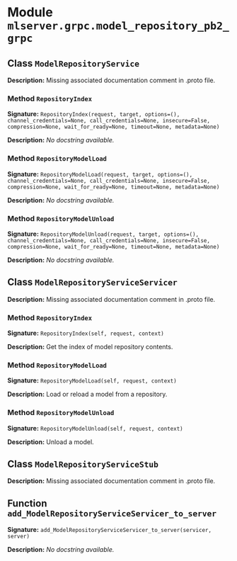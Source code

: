 # Module `mlserver.grpc.model_repository_pb2_grpc`


## Class `ModelRepositoryService`


**Description:**
Missing associated documentation comment in .proto file.

### Method `RepositoryIndex`


**Signature:** `RepositoryIndex(request, target, options=(), channel_credentials=None, call_credentials=None, insecure=False, compression=None, wait_for_ready=None, timeout=None, metadata=None)`


**Description:**
*No docstring available.*

### Method `RepositoryModelLoad`


**Signature:** `RepositoryModelLoad(request, target, options=(), channel_credentials=None, call_credentials=None, insecure=False, compression=None, wait_for_ready=None, timeout=None, metadata=None)`


**Description:**
*No docstring available.*

### Method `RepositoryModelUnload`


**Signature:** `RepositoryModelUnload(request, target, options=(), channel_credentials=None, call_credentials=None, insecure=False, compression=None, wait_for_ready=None, timeout=None, metadata=None)`


**Description:**
*No docstring available.*

## Class `ModelRepositoryServiceServicer`


**Description:**
Missing associated documentation comment in .proto file.

### Method `RepositoryIndex`


**Signature:** `RepositoryIndex(self, request, context)`


**Description:**
Get the index of model repository contents.

### Method `RepositoryModelLoad`


**Signature:** `RepositoryModelLoad(self, request, context)`


**Description:**
Load or reload a model from a repository.

### Method `RepositoryModelUnload`


**Signature:** `RepositoryModelUnload(self, request, context)`


**Description:**
Unload a model.

## Class `ModelRepositoryServiceStub`


**Description:**
Missing associated documentation comment in .proto file.

## Function `add_ModelRepositoryServiceServicer_to_server`


**Signature:** `add_ModelRepositoryServiceServicer_to_server(servicer, server)`


**Description:**
*No docstring available.*

